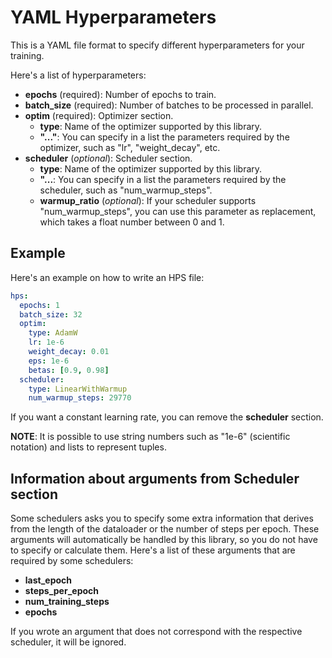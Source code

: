 # YAML Hyperparameters
This is a YAML file format to specify different hyperparameters for your training.

Here's a list of hyperparameters:
- **epochs** (required): Number of epochs to train.
- **batch_size** (required): Number of batches to be processed in parallel.
- **optim** (required): Optimizer section.
    - **type**: Name of the optimizer supported by this library.
    - **"..."**: You can specify in a list the parameters required by the optimizer, such as "lr", "weight_decay", etc.
- **scheduler** (*optional*): Scheduler section.
    - **type**: Name of the optimizer supported by this library.
    - **"...**: You can specify in a list the parameters required by the scheduler, such as "num_warmup_steps".
    - **warmup_ratio** (*optional*): If your scheduler supports "num_warmup_steps", you can use this parameter as replacement, which takes a float number between 0 and 1.

## Example
Here's an example on how to write an HPS file:
```yaml
hps:
  epochs: 1
  batch_size: 32
  optim:
    type: AdamW
    lr: 1e-6
    weight_decay: 0.01
    eps: 1e-6
    betas: [0.9, 0.98]
  scheduler:
    type: LinearWithWarmup
    num_warmup_steps: 29770
```

If you want a constant learning rate, you can remove the **scheduler** section.

**NOTE**: It is possible to use string numbers such as "1e-6" (scientific notation) and lists to represent tuples.

## Information about arguments from Scheduler section
Some schedulers asks you to specify some extra information that derives from the length of the dataloader or the number of steps per epoch. These arguments will automatically be handled by this library, so you do not have to specify or calculate them. Here's a list of these arguments that are required by some schedulers:
- **last_epoch**
- **steps_per_epoch**
- **num_training_steps**
- **epochs**

If you wrote an argument that does not correspond with the respective scheduler, it will be ignored.
